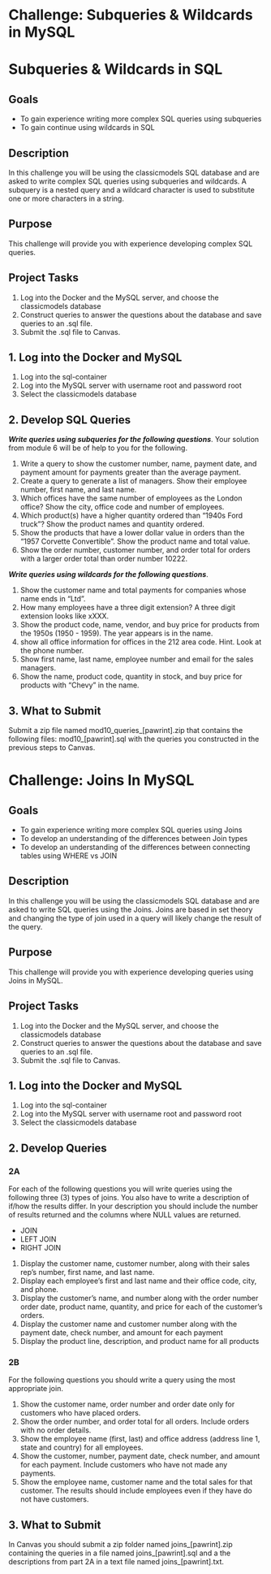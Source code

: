 # Challenge: Subqueries & Wildcards in MySQL

<div class="user_content enhanced" data-test-id="assignments-2-assignment-toggle-details-text"><h1 class="code-line" data-line-start="0" data-line-end="1">Subqueries &amp; Wildcards in SQL</h1>
<h2 class="code-line" data-line-start="2" data-line-end="3"><a id="Goals_2"></a>Goals</h2>
<ul>
<li class="has-line-data" data-line-start="4" data-line-end="5">To gain experience writing more complex SQL queries using subqueries</li>
<li class="has-line-data" data-line-start="5" data-line-end="7">To gain continue using wildcards in SQL</li>
</ul>
<h2 class="code-line" data-line-start="7" data-line-end="8"><a id="Description_7"></a>Description</h2>
<p class="has-line-data" data-line-start="9" data-line-end="10">In this challenge you will be using the classicmodels SQL database and are asked to write complex SQL queries using subqueries and wildcards. A subquery is a nested query and a wildcard character is used to substitute one or more characters in a string.</p>
<h2 class="code-line" data-line-start="11" data-line-end="12"><a id="Purpose_11"></a>Purpose</h2>
<p class="has-line-data" data-line-start="13" data-line-end="14">This challenge will provide you with experience developing complex SQL queries.</p>
<h2 class="code-line" data-line-start="15" data-line-end="16"><a id="Project_Tasks_15"></a>Project Tasks</h2>
<ol>
<li class="has-line-data" data-line-start="17" data-line-end="18">Log into the Docker and the MySQL server, and choose the classicmodels database</li>
<li class="has-line-data" data-line-start="18" data-line-end="19">Construct queries to answer the questions about the database and save queries to an .sql file.</li>
<li class="has-line-data" data-line-start="19" data-line-end="21">Submit the .sql file to Canvas.</li>
</ol>
<h2 class="code-line" data-line-start="21" data-line-end="22"><a id="1_Log_into_the_Docker_and_MySQL_21"></a>1. Log into the Docker and MySQL</h2>
<ol>
<li class="has-line-data" data-line-start="23" data-line-end="24">Log into the sql-container</li>
<li class="has-line-data" data-line-start="24" data-line-end="25">Log into the MySQL server with username root and password root</li>
<li class="has-line-data" data-line-start="25" data-line-end="27">Select the classicmodels database</li>
</ol>
<h2 class="code-line" data-line-start="27" data-line-end="28">2. Develop SQL Queries</h2>
<p class="has-line-data" data-line-start="29" data-line-end="30"><strong><em>Write queries using subqueries for the following questions</em></strong>. Your solution from module 6 will be of help to you for the following.</p>
<ol>
<li class="has-line-data" data-line-start="31" data-line-end="32">Write a query to show the customer number, name, payment date, and payment amount for payments greater than the average payment.</li>
<li class="has-line-data" data-line-start="32" data-line-end="33">Create a query to generate a list of managers. Show their employee number, first name, and last name.</li>
<li class="has-line-data" data-line-start="33" data-line-end="34">Which offices have the same number of employees as the London office? Show the city, office code and number of employees.</li>
<li class="has-line-data" data-line-start="34" data-line-end="35">Which product(s) have a higher quantity ordered than “1940s Ford truck”? Show the product names and quantity ordered.</li>
<li class="has-line-data" data-line-start="35" data-line-end="36">Show the products that have a lower dollar value in orders than the “1957 Corvette Convertible”. Show the product name and total value.</li>
<li class="has-line-data" data-line-start="36" data-line-end="38">Show the order number, customer number, and order total for orders with a larger order total than order number 10222.</li>
</ol>
<p class="has-line-data" data-line-start="38" data-line-end="39"><strong><em>Write queries using wildcards for the following questions</em></strong>.</p>
<ol>
<li class="has-line-data" data-line-start="40" data-line-end="41">Show the customer name and total payments for companies whose name ends in “Ltd”.</li>
<li class="has-line-data" data-line-start="41" data-line-end="42">How many employees have a three digit extension? A three digit extension looks like xXXX.</li>
<li class="has-line-data" data-line-start="42" data-line-end="43">Show the product code, name, vendor, and buy price for products from the 1950s (1950 - 1959). The year appears is in the name.</li>
<li class="has-line-data" data-line-start="43" data-line-end="44">show all office information for offices in the 212 area code. Hint. Look at the phone number.</li>
<li class="has-line-data" data-line-start="44" data-line-end="45">Show first name, last name, employee number and email for the sales managers.</li>
<li class="has-line-data" data-line-start="45" data-line-end="47">Show the name, product code, quantity in stock, and buy price for products with “Chevy” in the name.</li>
</ol>
<h2 class="code-line" data-line-start="47" data-line-end="48"><a id="3_What_to_Submit_47"></a>3. What to Submit</h2>
<p class="has-line-data" data-line-start="49" data-line-end="50">Submit a zip file named mod10_queries_[pawrint].zip that contains the following files: mod10_[pawrint].sql with the queries you constructed in the previous steps to Canvas.</p></div>

# Challenge: Joins In MySQL

<div class="user_content enhanced" data-test-id="assignments-2-assignment-toggle-details-text"><h2 class="code-line" data-line-start="0" data-line-end="1">Goals</h2>
<ul>
<li class="has-line-data" data-line-start="2" data-line-end="3">To gain experience writing more complex SQL queries using Joins</li>
<li class="has-line-data" data-line-start="3" data-line-end="4">To develop an understanding of the differences between Join types</li>
<li class="has-line-data" data-line-start="4" data-line-end="6">To develop an understanding of the differences between connecting tables using WHERE vs JOIN</li>
</ul>
<h2 class="code-line" data-line-start="6" data-line-end="7"><a id="Description_6"></a>Description</h2>
<p class="has-line-data" data-line-start="8" data-line-end="9">In this challenge you will be using the classicmodels SQL database and are asked to write SQL queries using the Joins. Joins are based in set theory and changing the type of join used in a query will likely change the result of the query.</p>
<h2 class="code-line" data-line-start="10" data-line-end="11"><a id="Purpose_10"></a>Purpose</h2>
<p class="has-line-data" data-line-start="12" data-line-end="13">This challenge will provide you with experience developing queries using Joins in MySQL.</p>
<h2 class="code-line" data-line-start="14" data-line-end="15"><a id="Project_Tasks_14"></a>Project Tasks</h2>
<ol>
<li class="has-line-data" data-line-start="16" data-line-end="17">Log into the Docker and the MySQL server, and choose the classicmodels database</li>
<li class="has-line-data" data-line-start="17" data-line-end="18">Construct queries to answer the questions about the database and save queries to an .sql file.</li>
<li class="has-line-data" data-line-start="18" data-line-end="20">Submit the .sql file to Canvas.</li>
</ol>
<h2 class="code-line" data-line-start="20" data-line-end="21"><a id="1_Log_into_the_Docker_and_MySQL_20"></a>1. Log into the Docker and MySQL</h2>
<ol>
<li class="has-line-data" data-line-start="22" data-line-end="23">Log into the sql-container</li>
<li class="has-line-data" data-line-start="23" data-line-end="24">Log into the MySQL server with username root and password root</li>
<li class="has-line-data" data-line-start="24" data-line-end="26">Select the classicmodels database</li>
</ol>
<h2 class="code-line" data-line-start="26" data-line-end="27"><a id="2_Develop_Queries_26"></a>2. Develop Queries</h2>
<h3 class="code-line" data-line-start="28" data-line-end="29"><a id="2A_28"></a>2A</h3>
<p class="has-line-data" data-line-start="30" data-line-end="31">For each of the following questions you will write queries using the following three (3) types of joins. You also have to write a description of if/how the results differ. In your description you should include the number of results returned and the columns where NULL values are returned.</p>
<ul>
<li class="has-line-data" data-line-start="32" data-line-end="33">JOIN</li>
<li class="has-line-data" data-line-start="34" data-line-end="35">LEFT JOIN</li>
<li class="has-line-data" data-line-start="35" data-line-end="37">RIGHT JOIN</li>
</ul>
<ol>
<li class="has-line-data" data-line-start="37" data-line-end="38">Display the customer name, customer number, along with their sales rep’s number, first name, and last name.</li>
<li class="has-line-data" data-line-start="38" data-line-end="39">Display each employee’s first and last name and their office code, city, and phone.</li>
<li class="has-line-data" data-line-start="39" data-line-end="40">Display the customer’s name, and number along with the order number order date, product name, quantity, and price for each of the customer’s orders.</li>
<li class="has-line-data" data-line-start="40" data-line-end="41">Display the customer name and customer number along with the payment date, check number, and amount for each payment</li>
<li class="has-line-data" data-line-start="41" data-line-end="43">Display the product line, description, and product name for all products</li>
</ol>
<h3 class="code-line" data-line-start="43" data-line-end="44"><a id="2B_43"></a>2B</h3>
<p class="has-line-data" data-line-start="45" data-line-end="46">For the following questions you should write a query using the most appropriate join.</p>
<ol>
<li class="has-line-data" data-line-start="48" data-line-end="49">Show the customer name, order number and order date only for customers who have placed orders.</li>
<li class="has-line-data" data-line-start="49" data-line-end="50">Show the order number, and order total for all orders. Include orders with no order details.</li>
<li class="has-line-data" data-line-start="50" data-line-end="51">Show the employee name (first, last) and office address (address line 1, state and country) for all employees.</li>
<li class="has-line-data" data-line-start="51" data-line-end="53">Show the customer, number, payment date, check number, and amount for each payment. Include customers who have not made any payments.</li>
<li>Show the employee name, customer name and the total sales for that customer. The results should include employees even if they have do not have customers.</li>
</ol>
<h2 class="code-line" data-line-start="53" data-line-end="54"><a id="3_What_to_Submit_53"></a>3. What to Submit</h2>
<p class="has-line-data" data-line-start="55" data-line-end="56">In Canvas you should submit a zip folder named joins_[pawrint].zip containing the queries in a file named joins_[pawrint].sql and a the descriptions from part 2A in a text file named joins_[pawrint].txt.</p></div>
